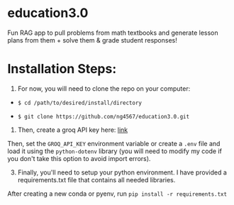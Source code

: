 # education3.0

Fun RAG app to pull problems from math textbooks and generate lesson plans from them + solve them & grade student responses!

# Installation Steps:

1. For now, you will need to clone the repo on your computer:

* `$ cd /path/to/desired/install/directory`

* `$ git clone https://github.com/ng4567/education3.0.git`

1. Then, create a groq API key here: [link](https://console.groq.com/keys)

Then, set the `GROQ_API_KEY` environment variable or create a `.env` file and load it using the `python-dotenv` library (you will need to modify my code if you don't take this option to avoid import errors).

3. Finally, you'll need to setup your python environment. I have provided a requirements.txt file that contains all needed libraries.

After creating a new conda or pyenv, run `pip install -r requirements.txt`